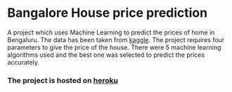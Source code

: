 # Bangalore House price prediction

A project which uses Machine Learning to predict the prices of home in Bengaluru. The data has been taken from [kaggle](https://www.kaggle.com/amitabhajoy/bengaluru-house-price-data). The project requires four parameters to give the price of the house. There were 5 machine learning algorithms used and the best one was selected to predict the prices accurately.

### The project is hosted on [heroku](https://bangalorehp.herokuapp.com/)
